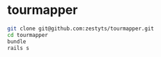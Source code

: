 tourmapper
==========
```bash
git clone git@github.com:zestyts/tourmapper.git
cd tourmapper
bundle
rails s
```


